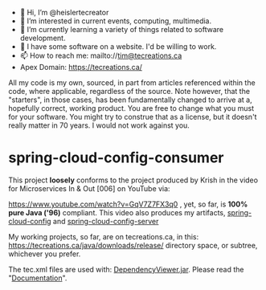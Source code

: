- 👋 Hi, I’m @heislertecreator
- 👀 I’m interested in current events, computing, multimedia.
- 🌱 I’m currently learning a variety of things related to software development.
- 💞️ I have some software on a website. I'd be willing to work.
- 📫 How to reach me: mailto://tim@tecreations.ca
- Apex Domain: <a href="tecreations.ca">https://tecreations.ca/</a>

<!---
heislertecreator/heislertecreator is a ✨ special ✨ repository because its `README.md` (this file) appears on your GitHub profile.
You can click the Preview link to take a look at your changes.
--->
All my code is my own, sourced, in part from articles referenced within the code, where applicable, regardless of the source. Note however, that the "starters", in those cases, has been fundamentally changed to arrive at a, hopefully correct, working product. You are free to change what you must for your software. You might try to construe that as a license, but it doesn't really matter in 70 years. I would not work against you.

# spring-cloud-config-consumer
This project <b>loosely</b> conforms to the project produced by Krish in the video for Microservices In & Out [006] on YouTube via:

<a href="https://www.youtube.com/watch?v=GqV7Z7FX3q0">https://www.youtube.com/watch?v=GqV7Z7FX3q0</a>
, yet, so far, is <b>100% pure Java ('96)</b> compliant.
This video also produces my artifacts, <a href="https://github.com/heislertecreator/spring-cloud-config">spring-cloud-config</a> and <a href="https://github.com/heislertecreator/spring-cloud-config-server">spring-cloud-config-server</a>

My working projects, so far, are on tecreations.ca, in this: <a href="https://tecreations.ca/java/downloads/release/">https://tecreations.ca/java/downloads/release/<a> directory space, or subtree, whichever you prefer.

  The tec.xml files are used with: <a href="https://tecreations.ca/java/downloads/release/DependencyViewer.jar">DependencyViewer.jar</a>. Please read the "<a href='https://tecreations.ca/ca/tecreations/documentation/'>Documentation</a>".
  
